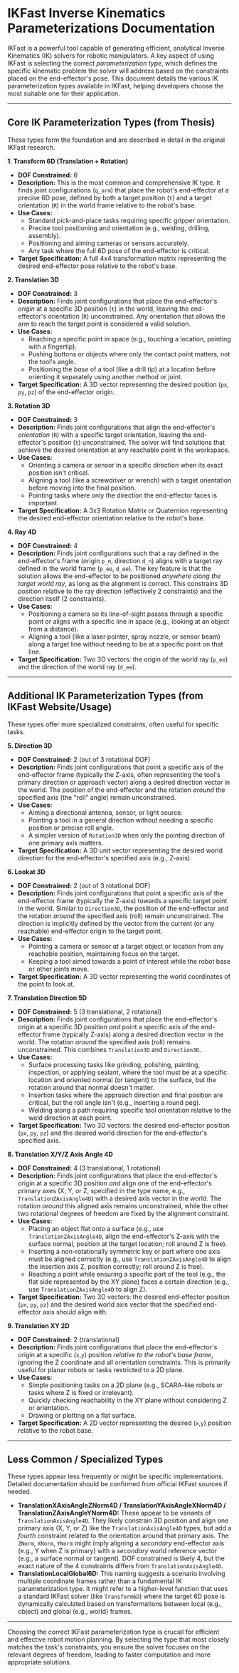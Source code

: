 # IKFast Inverse Kinematics Parameterizations Documentation

IKFast is a powerful tool capable of generating efficient, analytical Inverse Kinematics (IK) solvers for robotic manipulators. A key aspect of using IKFast is selecting the correct *parameterization type*, which defines the specific kinematic problem the solver will address based on the constraints placed on the end-effector's pose. This document details the various IK parameterization types available in IKFast, helping developers choose the most suitable one for their application.

---

## Core IK Parameterization Types (from Thesis)

These types form the foundation and are described in detail in the original IKFast research.

**1. Transform 6D (Translation + Rotation)**

* **DOF Constrained:** 6
* **Description:** This is the most common and comprehensive IK type. It finds joint configurations (`q_arm`) that place the robot's end-effector at a precise 6D pose, defined by both a target position (`t`) and a target orientation (`R`) in the world frame relative to the robot's base.
* **Use Cases:**
    * Standard pick-and-place tasks requiring specific gripper orientation.
    * Precise tool positioning and orientation (e.g., welding, drilling, assembly).
    * Positioning and aiming cameras or sensors accurately.
    * Any task where the full 6D pose of the end-effector is critical.
* **Target Specification:** A full 4x4 transformation matrix representing the desired end-effector pose relative to the robot's base.

**2. Translation 3D**

* **DOF Constrained:** 3
* **Description:** Finds joint configurations that place the end-effector's *origin* at a specific 3D position (`t`) in the world, leaving the end-effector's orientation (`R`) unconstrained. Any orientation that allows the arm to reach the target point is considered a valid solution.
* **Use Cases:**
    * Reaching a specific point in space (e.g., touching a location, pointing with a fingertip).
    * Pushing buttons or objects where only the contact point matters, not the tool's angle.
    * Positioning the *base* of a tool (like a drill tip) at a location before orienting it separately using another method or joint.
* **Target Specification:** A 3D vector representing the desired position (`px`, `py`, `pz`) of the end-effector origin.

**3. Rotation 3D**

* **DOF Constrained:** 3
* **Description:** Finds joint configurations that align the end-effector's *orientation* (`R`) with a specific target orientation, leaving the end-effector's position (`t`) unconstrained. The solver will find solutions that achieve the desired orientation at any reachable point in the workspace.
* **Use Cases:**
    * Orienting a camera or sensor in a specific direction when its exact position isn't critical.
    * Aligning a tool (like a screwdriver or wrench) with a target orientation before moving into the final position.
    * Pointing tasks where only the direction the end-effector faces is important.
* **Target Specification:** A 3x3 Rotation Matrix or Quaternion representing the desired end-effector orientation relative to the robot's base.

**4. Ray 4D**

* **DOF Constrained:** 4
* **Description:** Finds joint configurations such that a ray defined in the end-effector's frame (origin `p_n`, direction `d_n`) aligns with a target ray defined in the world frame (`p_ee`, `d_ee`). The key feature is that the solution allows the end-effector to be positioned *anywhere along the target world ray*, as long as the alignment is correct. This constrains 3D position relative to the ray direction (effectively 2 constraints) and the direction itself (2 constraints).
* **Use Cases:**
    * Positioning a camera so its line-of-sight passes through a specific point or aligns with a specific line in space (e.g., looking at an object from a distance).
    * Aligning a tool (like a laser pointer, spray nozzle, or sensor beam) along a target line without needing to be at a specific point on that line.
* **Target Specification:** Two 3D vectors: the origin of the world ray (`p_ee`) and the direction of the world ray (`d_ee`).

---

## Additional IK Parameterization Types (from IKFast Website/Usage)

These types offer more specialized constraints, often useful for specific tasks.

**5. Direction 3D**

* **DOF Constrained:** 2 (out of 3 rotational DOF)
* **Description:** Finds joint configurations that point a specific axis of the end-effector frame (typically the Z-axis, often representing the tool's primary direction or approach vector) along a desired direction vector in the world. The position of the end-effector and the rotation *around* the specified axis (the "roll" angle) remain unconstrained.
* **Use Cases:**
    * Aiming a directional antenna, sensor, or light source.
    * Pointing a tool in a general direction without needing a specific position or precise roll angle.
    * A simpler version of `Rotation3D` when only the pointing direction of one primary axis matters.
* **Target Specification:** A 3D unit vector representing the desired world direction for the end-effector's specified axis (e.g., Z-axis).

**6. Lookat 3D**

* **DOF Constrained:** 2 (out of 3 rotational DOF)
* **Description:** Finds joint configurations that point a specific axis of the end-effector frame (typically the Z-axis) towards a specific target point in the world. Similar to `Direction3D`, the position of the end-effector and the rotation *around* the specified axis (roll) remain unconstrained. The direction is implicitly defined by the vector from the current (or any reachable) end-effector origin to the target point.
* **Use Cases:**
    * Pointing a camera or sensor *at* a target object or location from any reachable position, maintaining focus on the target.
    * Keeping a tool aimed towards a point of interest while the robot base or other joints move.
* **Target Specification:** A 3D vector representing the world coordinates of the point to look at.

**7. Translation Direction 5D**

* **DOF Constrained:** 5 (3 translational, 2 rotational)
* **Description:** Finds joint configurations that place the end-effector's origin at a specific 3D position *and* point a specific axis of the end-effector frame (typically Z-axis) along a desired direction vector in the world. The rotation *around* the specified axis (roll) remains unconstrained. This combines `Translation3D` and `Direction3D`.
* **Use Cases:**
    * Surface processing tasks like grinding, polishing, painting, inspection, or applying sealant, where the tool must be at a specific location and oriented normal (or tangent) to the surface, but the rotation around that normal doesn't matter.
    * Insertion tasks where the approach direction and final position are critical, but the roll angle isn't (e.g., inserting a round peg).
    * Welding along a path requiring specific tool orientation relative to the weld direction at each point.
* **Target Specification:** Two 3D vectors: the desired end-effector position (`px`, `py`, `pz`) and the desired world direction for the end-effector's specified axis.

**8. Translation X/Y/Z Axis Angle 4D**

* **DOF Constrained:** 4 (3 translational, 1 rotational)
* **Description:** Finds joint configurations that place the end-effector's origin at a specific 3D position *and* align one of the end-effector's primary axes (X, Y, or Z, specified in the type name, e.g., `TranslationZAxisAngle4D`) with a desired axis vector in the world. The rotation *around* this aligned axis remains unconstrained, while the other two rotational degrees of freedom are fixed by the alignment constraint.
* **Use Cases:**
    * Placing an object flat onto a surface (e.g., use `TranslationZAxisAngle4D`, align the end-effector's Z-axis with the surface normal, position at the target location; roll around Z is free).
    * Inserting a non-rotationally symmetric key or part where one axis must be aligned correctly (e.g., use `TranslationZAxisAngle4D` to align the insertion axis Z, position correctly; roll around Z is free).
    * Reaching a point while ensuring a specific part of the tool (e.g., the flat side represented by the XY plane) faces a certain direction (e.g., use `TranslationZAxisAngle4D` to align Z).
* **Target Specification:** Two 3D vectors: the desired end-effector position (`px`, `py`, `pz`) and the desired world axis vector that the specified end-effector axis should align with.

**9. Translation XY 2D**

* **DOF Constrained:** 2 (translational)
* **Description:** Finds joint configurations that place the end-effector's origin at a specific (`x`,`y`) position *relative to the robot's base frame*, ignoring the Z coordinate and all orientation constraints. This is primarily useful for planar robots or tasks restricted to a 2D plane.
* **Use Cases:**
    * Simple positioning tasks on a 2D plane (e.g., SCARA-like robots or tasks where Z is fixed or irrelevant).
    * Quickly checking reachability in the XY plane without considering Z or orientation.
    * Drawing or plotting on a flat surface.
* **Target Specification:** A 2D vector representing the desired (`x`,`y`) position relative to the robot base.

---

## Less Common / Specialized Types

These types appear less frequently or might be specific implementations. Detailed documentation should be confirmed from official IKFast sources if needed.

* **TranslationXAxisAngleZNorm4D / TranslationYAxisAngleXNorm4D / TranslationZAxisAngleYNorm4D:** These appear to be variants of `TranslationAxisAngle4D`. They likely constrain 3D position and align one primary axis (X, Y, or Z) like the `TranslationAxisAngle4D` types, but add a *fourth* constraint related to the orientation around that primary axis. The `ZNorm`, `XNorm`, `YNorm` might imply aligning a *secondary* end-effector axis (e.g., Y when Z is primary) with a *secondary* world reference vector (e.g., a surface normal or tangent). DOF constrained is likely 4, but the exact nature of the 4 constraints differs from `TranslationAxisAngle4D`.
* **TranslationLocalGlobal6D:** This naming suggests a scenario involving multiple coordinate frames rather than a fundamental IK parameterization type. It might refer to a higher-level function that uses a standard IKFast solver (like `Transform6D`) where the target 6D pose is dynamically calculated based on transformations between local (e.g., object) and global (e.g., world) frames.

---

Choosing the correct IKFast parameterization type is crucial for efficient and effective robot motion planning. By selecting the type that most closely matches the task's constraints, you ensure the solver focuses on the relevant degrees of freedom, leading to faster computation and more appropriate solutions.
